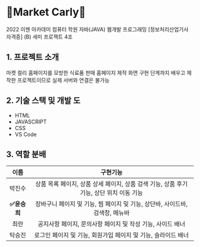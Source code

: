 # 🥗Market Carly🧺

2022 이젠 아카데미 컴퓨터 학원 자바(JAVA) 웹개발 프로그래밍 [정보처리산업기사 자격증] (B) 세미 프로젝트 4조

## 1. 프로젝트 소개
마켓 컬리 홈페이지를 모방한 식료품 판매 홈페이지 제작
화면 구현 단계까지 배우고 제작한 프로젝트이므로 실제 서버와 연결은 불가능




## 2. 기술 스택 및 개발 도

 - HTML
 - JAVASCRIPT
 - CSS
 - VS Code



## 3. 역할 분배
| 이름 | 구현기능 |
|:----:|:--------:|
|   박진수   |     상품 목록 페이지, 상품 상세 페이지, 상품 검색 기능, 상품 후기 기능, 상단 위치 이동 기능     |
|   **✅윤승희**   |    장바구니 페이지 및 기능, 찜 페이지 및 기능, 상단바, 사이드바, 검색창, 메뉴바      |
|    최란  |     공지사항 페이지, 문의사항 페이지 및 작성 기능, 사이드 배너      |
|    탁승진  |     로그인 페이지 및 기능, 회원가입 페이지 및 기능, 슬라이드 배너    |

